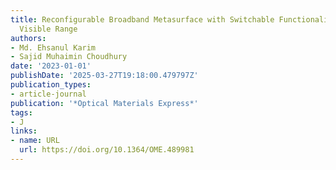 ```yaml
---
title: Reconfigurable Broadband Metasurface with Switchable Functionalities in the
  Visible Range
authors:
- Md. Ehsanul Karim
- Sajid Muhaimin Choudhury
date: '2023-01-01'
publishDate: '2025-03-27T19:18:00.479797Z'
publication_types:
- article-journal
publication: '*Optical Materials Express*'
tags:
- J
links:
- name: URL
  url: https://doi.org/10.1364/OME.489981
---
```

